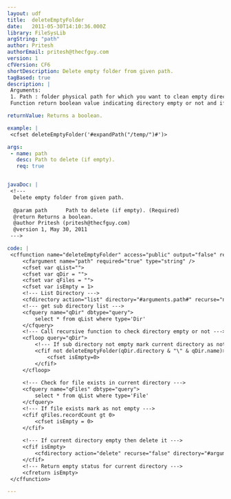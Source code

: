 ```yaml
---
layout: udf
title:  deleteEmptyFolder
date:   2011-05-30T14:10:36.000Z
library: FileSysLib
argString: "path"
author: Pritesh
authorEmail: pritesh@thecfguy.com
version: 1
cfVersion: CF6
shortDescription: Delete empty folder from given path.
tagBased: true
description: |
 Arguments:
 1. Path : folder physical path for which you want to clean empty directory.
 Function return boolean value indicating directory empty or not and if empty it will be deleted.

returnValue: Returns a boolean.

example: |
 <cfset deleteEmptyFolder('#expandPath("/temp/")#')>

args:
 - name: path
   desc: Path to delete (if empty).
   req: true


javaDoc: |
 <!---
  Delete empty folder from given path.
  
  @param path      Path to delete (if empty). (Required)
  @return Returns a boolean. 
  @author Pritesh (pritesh@thecfguy.com) 
  @version 1, May 30, 2011 
 --->

code: |
 <cffunction name="deleteEmptyFolder" access="public" output="false" returntype="boolean">
     <cfargument name="path" required="true" type="string" />
     <cfset var qList="">
     <cfset var qDir = "">
     <cfset var qFiles = "">
     <cfset var isEmpty = 1>
     <!--- List Directory --->
     <cfdirectory action="list" directory="#arguments.path#" recurse="no" name="qList">
     <!--- get sub directory list --->
     <cfquery name="qDir" dbtype="query">
         select * from qList where type='Dir'
     </cfquery>
     <!--- Call recursive function to check directory empty or not --->
     <cfloop query="qDir">
         <!--- If sub directory not empty mark current directory as not empty. --->
         <cfif not deleteEmptyFolder(qDir.directory & "\" & qDir.name)>
             <cfset isEmpty=0>
         </cfif>
     </cfloop>
 
     <!--- Check for file exists in current directory --->
     <cfquery name="qFiles" dbtype="query">
         select * from qList where type='File'
     </cfquery>
     <!--- If file exists mark as not empty --->
     <cfif qFiles.recordCount gt 0>
         <cfset isEmpty = 0>
     </cfif>
 
     <!--- If current directory empty then delete it --->
     <cfif isEmpty>
         <cfdirectory action="delete" recurse="false" directory="#arguments.path#">
     </cfif>
     <!--- Return empty status for current directory --->
     <cfreturn isEmpty>
 </cffunction>

---
```


